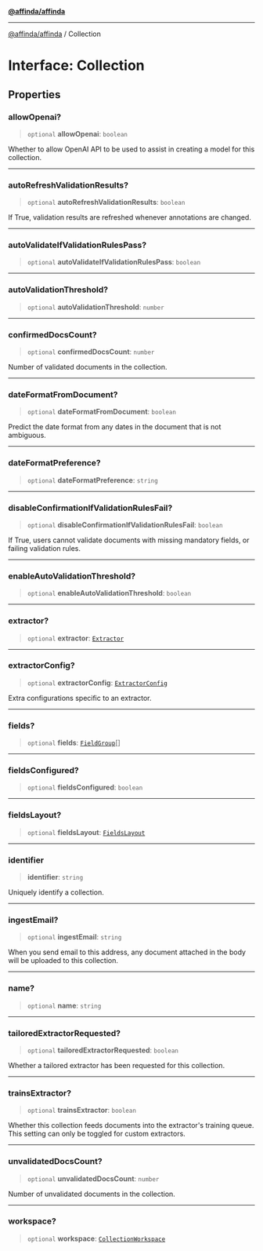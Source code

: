 [**@affinda/affinda**](../README.md)

***

[@affinda/affinda](../globals.md) / Collection

# Interface: Collection

## Properties

### allowOpenai?

> `optional` **allowOpenai**: `boolean`

Whether to allow OpenAI API to be used to assist in creating a model for this collection.

***

### autoRefreshValidationResults?

> `optional` **autoRefreshValidationResults**: `boolean`

If True, validation results are refreshed whenever annotations are changed.

***

### autoValidateIfValidationRulesPass?

> `optional` **autoValidateIfValidationRulesPass**: `boolean`

***

### autoValidationThreshold?

> `optional` **autoValidationThreshold**: `number`

***

### confirmedDocsCount?

> `optional` **confirmedDocsCount**: `number`

Number of validated documents in the collection.

***

### dateFormatFromDocument?

> `optional` **dateFormatFromDocument**: `boolean`

Predict the date format from any dates in the document that is not ambiguous.

***

### dateFormatPreference?

> `optional` **dateFormatPreference**: `string`

***

### disableConfirmationIfValidationRulesFail?

> `optional` **disableConfirmationIfValidationRulesFail**: `boolean`

If True, users cannot validate documents with missing mandatory fields, or failing validation rules.

***

### enableAutoValidationThreshold?

> `optional` **enableAutoValidationThreshold**: `boolean`

***

### extractor?

> `optional` **extractor**: [`Extractor`](Extractor.md)

***

### extractorConfig?

> `optional` **extractorConfig**: [`ExtractorConfig`](ExtractorConfig.md)

Extra configurations specific to an extractor.

***

### fields?

> `optional` **fields**: [`FieldGroup`](FieldGroup.md)[]

***

### fieldsConfigured?

> `optional` **fieldsConfigured**: `boolean`

***

### fieldsLayout?

> `optional` **fieldsLayout**: [`FieldsLayout`](FieldsLayout.md)

***

### identifier

> **identifier**: `string`

Uniquely identify a collection.

***

### ingestEmail?

> `optional` **ingestEmail**: `string`

When you send email to this address, any document attached in the body will be uploaded to this collection.

***

### name?

> `optional` **name**: `string`

***

### tailoredExtractorRequested?

> `optional` **tailoredExtractorRequested**: `boolean`

Whether a tailored extractor has been requested for this collection.

***

### trainsExtractor?

> `optional` **trainsExtractor**: `boolean`

Whether this collection feeds documents into the extractor's training queue. This setting can only be toggled for custom extractors.

***

### unvalidatedDocsCount?

> `optional` **unvalidatedDocsCount**: `number`

Number of unvalidated documents in the collection.

***

### workspace?

> `optional` **workspace**: [`CollectionWorkspace`](CollectionWorkspace.md)
